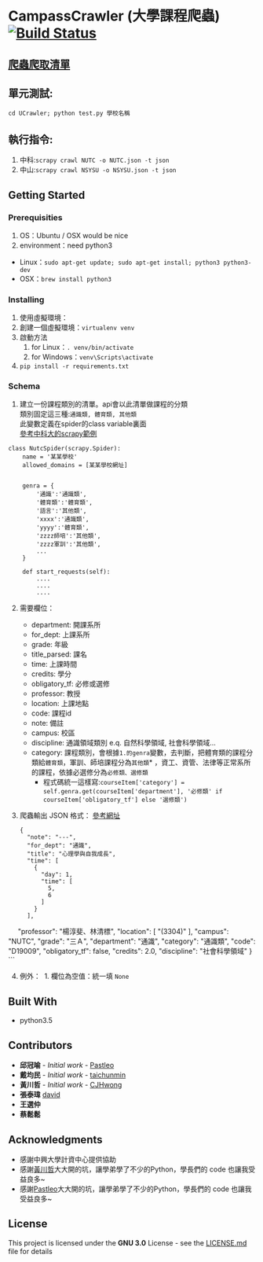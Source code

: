 # CampassCrawler (大學課程爬蟲)[![Build Status](https://travis-ci.org/Stufinite/CampassCrawler.svg?branch=master)](https://travis-ci.org/Stufinite/CampassCrawler)

## [爬蟲爬取清單](https://docs.google.com/spreadsheets/d/1shRsbpbYUQtol0Q1Gbgdd3xn4dQy0MHkqDfLIUlKPIQ/edit#gid=270187308)

## 單元測試:

`cd UCrawler; python test.py 學校名稱`

## 執行指令:

1. 中科:`scrapy crawl NUTC -o NUTC.json -t json`
2. 中山:`scrapy crawl NSYSU -o NSYSU.json -t json`

## Getting Started

### Prerequisities

1. OS：Ubuntu / OSX would be nice
2. environment：need python3
  * Linux：`sudo apt-get update; sudo apt-get install; python3 python3-dev`
  * OSX：`brew install python3`

### Installing

1. 使用虛擬環境：
  1. 創建一個虛擬環境：`virtualenv venv`
  2. 啟動方法
     1. for Linux：`. venv/bin/activate`
     2. for Windows：`venv\Scripts\activate`
2. `pip install -r requirements.txt`

### Schema

1. 建立一份課程類別的清單。api會以此清單做課程的分類  
類別固定這三種:`通識類, 體育類, 其他類`  
此變數定義在spider的class variable裏面  
[參考中科大的scrapy範例](UCrawler/Ucrawler/spiders/NUTC.py)

```
class NutcSpider(scrapy.Spider):
    name = '某某學校'
    allowed_domains = [某某學校網址]


    genra = {
        '通識':'通識類',
        '體育類':'體育類',
        '語言':'其他類',
        'xxxx':'通識類',
        'yyyy':'體育類',
        'zzzz師培':'其他類',
        'zzzz軍訓':'其他類',
        ...
    }

    def start_requests(self):
        ....
        ....
        ....
```

2. 需要欄位：
    * department: 開課系所
    * for_dept: 上課系所
    * grade: 年級
    * title_parsed: 課名
    * time: 上課時間
    * credits: 學分
    * obligatory_tf: 必修或選修
    * professor: 教授
    * location: 上課地點
    * code: 課程id
    * note: 備註
    * campus: 校區
    * discipline: 通識領域類別 e.q. 自然科學領域, 社會科學領域...
    * category: 課程類別，會根據`1.的genra`變數，去判斷，把體育類的課程分類給`體育類`，軍訓、師培課程分為`其他類`* ，資工、資管、法律等正常系所的課程，依據必選修分為`必修類、選修類`
        * 程式碼統一這樣寫:`courseItem['category'] = self.genra.get(courseItem['department'], '必修類' if courseItem['obligatory_tf'] else '選修類')`

3. 爬蟲輸出 JSON 格式： 
    [參考網址](https://aisap.nutc.edu.tw/public/day/course_list.aspx?sem=1061&stype=ge)

    ```
    {
      "note": "---",
      "for_dept": "通識",
      "title": "心理學與自我成長",
      "time": [
        {
          "day": 1,
          "time": [
            5,
            6
          ]
        }
      ],
      "professor": "楊淳斐、林清標",
      "location": [
        "(3304)"
      ],
      "campus": "NUTC",
      "grade": "三Ａ",
      "department": "通識",
      "category": "通識類",
      "code": "D19009",
      "obligatory_tf": false,
      "credits": 2.0,
      "discipline": "社會科學領域"
    }
    ```

4. 例外：
  1. 欄位為空值：統一填 `None`

## Built With

* python3.5

## Contributors

* **邱冠喻** - *Initial work* - [Pastleo](https://github.com/chgu82837)
* **戴均民** - *Initial work* - [taichunmin](https://github.com/taichunmin)
* **黃川哲** - *Initial work* - [CJHwong](https://github.com/CJHwong)
* **張泰瑋** [david](https://github.com/david30907d)
* **王選仲**
* **蔡鬆鬆**

## Acknowledgments

* 感謝中興大學計資中心提供協助
* 感謝[黃川哲](https://github.com/CJHwong)大大開的坑，讓學弟學了不少的Python，學長們的 code 也讓我受益良多~
* 感謝[Pastleo](https://github.com/chgu82837)大大開的坑，讓學弟學了不少的Python，學長們的 code 也讓我受益良多~

## License

This project is licensed under the **GNU 3.0** License - see the [LICENSE.md](LICENSE.md) file for details
